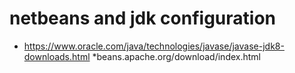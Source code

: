 # netbeans and jdk configuration
* https://www.oracle.com/java/technologies/javase/javase-jdk8-downloads.html
*beans.apache.org/download/index.html 

